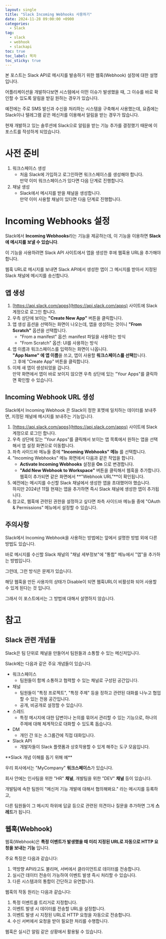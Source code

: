 ```yaml
---
layout: single
title: "Slack Incoming Webhooks 사용하기"
date: 2024-11-28 09:00:00 +0900
categories: 
  - Slack
tag: 
  - slack
  - webhook
  - slackapi
toc: true
toc_label: 목차
toc_sticky: true
---
```


본 포스트는 Slack API로 메시지를 발송하기 위한 웹훅(Webhook) 설정에 대한 설명입니다.

어플리케이션을 개발하다보면 시스템에서 이떤 이슈가 발생했을 때, 그 이슈를 바로 확인할 수 있도록 알림을 받길 원하는 경우가 있습니다. 

예전에는 주로 SMS 발신과 수신을 처리하는 시스템을 구축해서 사용했는데, 요즘에는 Slack이나 텔레그램 같은 메신저를 이용해서 알림을 받는 경우가 많습니다.

현재 개발하고 있는 솔루션에 Slack으로 알림을 받는 기능 추가를 결정했기 때문에 이 포스트를 작성하게 되었습니다. 

# 사전 준비 

1. 워크스페이스 생성
   - 처음 Slack에 가입하고 로그인하면 워크스페이스를 생성해야 합니다. <br> 만약 이미 워크스페이스가 있다면 다음 단계로 진행합니다.
2. 채널 생성
   - Slack에서 메시지를 받을 채널을 생성합니다. <br> 만약 이미 사용할 채널이 있다면 다음 단계로 진행합니다.

# Incoming Webhooks 설정

Slack에서 **Incoming Webhooks**라는 기능을 제공하는데, 이 기능을 이용하면 **Slack에 메시지를 보낼 수 있습니다**.

이 기능을 사용하려면 Slack API 사이트에서 앱을 생성한 후에 웹훅용 URL을 추가해야 합니다.

웹훅 URL로 메시지를 보내면 Slack API에서 생성한 앱이 그 메시지를 받아서 지정된 Slack 채널에 메시지를 송신합니다.

## 앱 생성

1. [https://api.slack.com/apps](https://api.slack.com/apps) 사이트에 Slack 계정으로 로그인 합니다.
2. 우측 상단에 보이는 **"Create New App"** 버튼을 클릭합니다.
3. 앱 생성 옵션을 선택하는 화면이 나오는데, 앱을 생성하는 것이니 **"From Scratch"** 옵션을 선택합니다.
   - "From a manifest" 옵션: manifest 파일을 사용하는 방식
   - "From Scratch" 옵션: UI를 사용하는 방식 
4. 앱 이름과 워크스페이스를 입력하는 화면이 나옵니다. <br> **"App Name" 에 앱 이름**을 쓰고, 앱이 사용할 **워크스페이스를 선택**합니다. <br> 그 후에 "Create App" 버튼을 클릭합니다.
5. 이제 새 앱이 생성되었을 겁니다. <br> 만약 화면에서 앱이 바로 보이지 않으면 우측 상단에 있는 "Your Apps"를 클릭하면 확인할 수 있습니다.

## Incoming Webhook URL 생성

Slack에서 Incoming Webhook 은 Slack이 정한 포멧에 일치하는 데이터를 보내주면, 지정된 채널에 메시지를 보내주는 기능입니다. 

1. [https://api.slack.com/apps](https://api.slack.com/apps) 사이트에 Slack 계정으로 로그인 합니다.
2. 우측 상단에 있는 "Your Apps"를 클릭해서 보이는 앱 목록에서 원하는 앱을 선택해서 앱 설정 화면으로 이동합니다.
3. 좌측 사이드바 메뉴들 중에 **"Incoming Webhooks" 메뉴** 를 선택합니다.
4. "Incoming Webhooks" 메뉴 화면에서 다음과 같은 작업을 합니다.
   - **Activate Incoming Webhooks** 설정을 **On** 으로 변경합니다.
   - **"Add New Webhook to Workspace"** 버튼을 클릭해서 웹훅을 추가합니다. <br> 웹훅이 추가되면 같은 화면에서 **"Webhook URL"**이 확인됩니다.
5. 예전에는 메시지를 수신할 Slack 채널에서 생성한 앱을 초대했어야 했습니다. <br> 하지만 2024년 11월 현재는 앱을 추가하면 즉시 Slack 채널에 생성한 앱이 추가됩니다.    
6. 참고로, 웹훅에 관련된 권한을 설정하고 싶다면 좌측 사이드바 메뉴들 중에 "OAuth & Permissions" 메뉴에서 설정할 수 있습니다.

## 주의사항

Slack에서 Incoming Webhook을 사용하는 방법에는 앞에서 설명한 방법 외에 다른 방법도 있습니다.

바로 메시지를 수신할 Slack 채널의 "채널 세부정보"에 "통합" 메뉴에서 "앱"을 추가하는 방법입니다.

그런데, 그런 방식은 문제가 있습니다.

해당 웹훅을 만든 사용자의 상태가 Disable이 되면 웹훅URL이 비활성화 되어 사용할 수 있게 된다는 것 입니다.

그래서 이 포스트에서는 그 방법에 대해서 설명하지 않습니다.

# 참고

## Slack 관련 개념들

Slack은 팀 단위로 채널을 만들어서 팀원들과 소통할 수 있는 메신저입니다.

Slack에는 다음과 같은 주요 개념들이 있습니다.

- 워크스페이스
  - 팀원들이 함께 소통하고 협력할 수 있는 채널로 구성된 공간입니다.
- 채널
  - 팀원들이 "특정 프로젝트", "특정 주제" 등을 정하고 관련된 대화를 나누고 협업할 수 있는 전용 공간입니다.
  - 공개, 비공개로 설정할 수 있습니다.
- 스레드
  - 특정 메시지에 대한 답변이나 논의를 묶어서 관리할 수 있는 기능으로, 하나의 주제에 대해 체계적으로 대화할 수 있도록 돕습니다.
- DM
  - 개인 간 또는 소그룹간에 직접 대화입니다.
- Slack API
  - 개발자들이 Slack 플랫폼과 상호작용할 수 있게 해주는 도구 모음입니다.
 
<div class="notice" markdown="1">
**Slack 개념 이해를 돕기 위해 예**

우리 회사에서는 "MyCompany" **워크스페이스**가 있습니다.

회사 안에는 인사팀을 위한 "HR" **채널**, 개발팀을 위한 "DEV" **채널** 등이 있습니다.

개발팀에 속한 팀원이 "메신저 기능 개발에 대해서 협의해봐요." 라는 메시지를 등록하고, 

다른 팀원들이 그 메시지 하위에 답글 등으로 관련된 의견이나 질문을 추가하면 그게 **스레드**가 됩니다.  
</div>

## 웹훅(Webhook)

웹훅(Webhook)은 **특정 이벤트가 발생했을 때 미리 지정된 URL로 자동으로 HTTP 요청을 보내는 기능** 입니다. 

주요 특징은 다음과 같습니다:

1. 역방향 API라고도 불리며, 서버에서 클라이언트로 데이터를 전송합니다.
2. 실시간 데이터 전송이 가능하여 이벤트 발생 즉시 처리할 수 있습니다.
3. 다른 시스템과의 통합이 간단하고 유연합니다.

웹훅의 작동 원리는 다음과 같습니다:

1. 특정 이벤트를 트리거로 지정합니다.
2. 이벤트 발생 시 데이터를 전송할 URL을 설정합니다.
3. 이벤트 발생 시 지정된 URL로 HTTP 요청을 자동으로 전송합니다.
4. 수신 서버에서 요청을 받아 필요한 처리를 수행합니다.

웹훅은 실시간 알림 같은 상황에서 활용될 수 있습니다.
